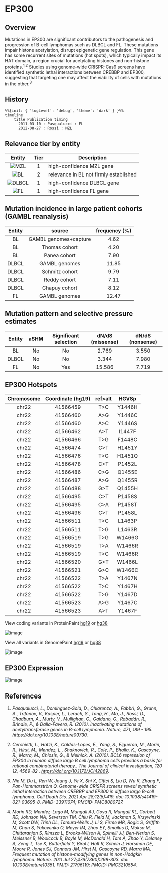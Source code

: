 # EP300
## Overview
Mutations in EP300 are significant contributors to the pathogenesis and progression of B-cell lymphomas such as DLBCL and FL. These mutations impair histone acetylation, disrupt epigenetic gene regulation. This gene has some recurrent sites of mutations (hot spots), which typically impact its HAT domain, a region crucial for acetylating histones and non-histone proteins.<sup>1,2</sup> Studies using genome-wide CRISPR-Cas9 screens have identified synthetic lethal interactions between CREBBP and EP300, suggesting that targeting one may affect the viability of cells with mutations in the other.<sup>3</sup> 

## History

```mermaid
%%{init: { 'logLevel': 'debug', 'theme': 'dark' } }%%
timeline
    title Publication timing
      2011-03-10 : Pasqualucci : FL
      2012-08-27 : Rossi : MZL
```
## Relevance tier by entity

|Entity|Tier|Description                           |
|:------:|:----:|--------------------------------------|
|![MZL](images/icons/MZL_tier1.png)|1|high-confidence MZL gene|
|![BL](images/icons/BL_tier2.png)    |2   |relevance in BL not firmly established|
|![DLBCL](images/icons/DLBCL_tier1.png) |1   |high-confidence DLBCL gene            |
|![FL](images/icons/FL_tier1.png)    |1   |high-confidence FL gene               |

## Mutation incidence in large patient cohorts (GAMBL reanalysis)

|Entity|source               |frequency (%)|
|:------:|:---------------------:|:-------------:|
|BL    |GAMBL genomes+capture| 4.62        |
|BL    |Thomas cohort        | 4.20        |
|BL    |Panea cohort         | 7.90        |
|DLBCL |GAMBL genomes        |11.85        |
|DLBCL |Schmitz cohort       | 9.79        |
|DLBCL |Reddy cohort         | 7.11        |
|DLBCL |Chapuy cohort        | 8.12        |
|FL    |GAMBL genomes        |12.47        |

## Mutation pattern and selective pressure estimates

|Entity|aSHM|Significant selection|dN/dS (missense)|dN/dS (nonsense)|
|:------:|:----:|:---------------------:|:----------------:|:----------------:|
|BL    |No  |No                   | 2.769          |3.550           |
|DLBCL |No  |No                   | 3.344          |7.980           |
|FL    |No  |Yes                  |15.586          |7.719           |



 ## EP300 Hotspots

| Chromosome |Coordinate (hg19) | ref>alt | HGVSp | 
 | :---:| :---: | :--: | :---: |
|chr22|41566459|T>C|Y1446H|
|chr22|41566460|A>G|Y1446C|
|chr22|41566460|A>C|Y1446S|
|chr22|41566462|A>T|I1447F|
|chr22|41566466|T>G|F1448C|
|chr22|41566474|C>T|H1451Y|
|chr22|41566476|T>G|H1451Q|
|chr22|41566478 | C>T | P1452L |
|chr22|41566486|C>G|Q1455E|
|chr22|41566487|A>G|Q1455R|
|chr22|41566488|G>T|Q1455H|
|chr22|41566495|C>T|P1458S|
|chr22|41566495|C>A|P1458T|
|chr22|41566496|C>T|P1458L|
|chr22|41566511|T>C|L1463P|
|chr22|41566511|T>G|L1463R|
|chr22|41566519|T>G|W1466G|
|chr22|41566519|T>A|W1466R|
|chr22|41566519|T>C|W1466R|
|chr22|41566520|G>T|W1466L|
|chr22|41566521|G>C|W1466C|
|chr22| 41566522 | T>A | Y1467N |
|chr22| 41566522 | T>C | Y1467H |
|chr22| 41566522 | T>G | Y1467D |
|chr22| 41566523 | A>G | Y1467C |
|chr22| 41566523 | A>T | Y1467F |

View coding variants in ProteinPaint [hg19](https://morinlab.github.io/LLMPP/GAMBL/EP300_protein.html)  or [hg38](https://morinlab.github.io/LLMPP/GAMBL/EP300_protein_hg38.html)

![image](images/proteinpaint/EP300_NM_001429.svg)

View all variants in GenomePaint [hg19](https://morinlab.github.io/LLMPP/GAMBL/EP300.html)  or [hg38](https://morinlab.github.io/LLMPP/GAMBL/EP300_hg38.html)

![image](images/proteinpaint/EP300.svg)

## EP300 Expression
![image](images/gene_expression/EP300_by_pathology.svg)

## References
1. *Pasqualucci, L., Dominguez-Sola, D., Chiarenza, A., Fabbri, G., Grunn, A., Trifonov, V., Kasper, L., Lerach, S., Tang, H., Ma, J., Rossi, D., Chadburn, A., Murty, V., Mullighan, C., Gaidano, G., Rabadán, R., Brindle, P., & Dalla-Favera, R. (2010). Inactivating mutations of acetyltransferase genes in B-cell lymphoma. Nature, 471, 189 - 195. https://doi.org/10.1038/nature09730.*

2. *Cerchietti, L., Hatzi, K., Caldas-Lopes, E., Yang, S., Figueroa, M., Morin, R., Hirst, M., Mendez, L., Shaknovich, R., Cole, P., Bhalla, K., Gascoyne, R., Marra, M., Chiosis, G., & Melnick, A. (2010). BCL6 repression of EP300 in human diffuse large B cell lymphoma cells provides a basis for rational combinatorial therapy.. The Journal of clinical investigation, 120 12, 4569-82 . https://doi.org/10.1172/JCI42869.* 

3. *Nie M, Du L, Ren W, Joung J, Ye X, Shi X, Ciftci S, Liu D, Wu K, Zhang F, Pan-Hammarström Q. Genome-wide CRISPR screens reveal synthetic lethal interaction between CREBBP and EP300 in diffuse large B-cell lymphoma. Cell Death Dis. 2021 Apr 28;12(5):419. doi: 10.1038/s41419-021-03695-8. PMID: 33911074; PMCID: PMC8080727.*

4. *Morin RD, Mendez-Lago M, Mungall AJ, Goya R, Mungall KL, Corbett RD, Johnson NA, Severson TM, Chiu R, Field M, Jackman S, Krzywinski M, Scott DW, Trinh DL, Tamura-Wells J, Li S, Firme MR, Rogic S, Griffith M, Chan S, Yakovenko O, Meyer IM, Zhao EY, Smailus D, Moksa M, Chittaranjan S, Rimsza L, Brooks-Wilson A, Spinelli JJ, Ben-Neriah S, Meissner B, Woolcock B, Boyle M, McDonald H, Tam A, Zhao Y, Delaney A, Zeng T, Tse K, Butterfield Y, Birol I, Holt R, Schein J, Horsman DE, Moore R, Jones SJ, Connors JM, Hirst M, Gascoyne RD, Marra MA. Frequent mutation of histone-modifying genes in non-Hodgkin lymphoma. Nature. 2011 Jul 27;476(7360):298-303. doi: 10.1038/nature10351. PMID: 21796119; PMCID: PMC3210554.*

<!-- ORIGIN: 21390126 -->
<!-- FL: pasqualucciInactivatingMutationsAcetyltransferase2011a -->
<!-- BL: 2 -->
<!-- MZL: rossiCodingGenomeSplenic2012c -->
<!-- DLBCL: pasqualucciInactivatingMutationsAcetyltransferase2011a -->
